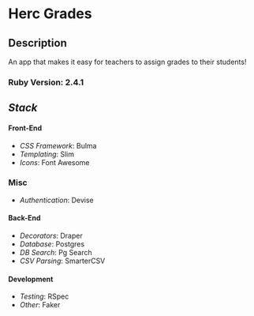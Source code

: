 # __Herc Grades__
## __Description__
An app that makes it easy for teachers to assign grades to their students!

### Ruby Version: 2.4.1

## _Stack_
<!-- * _Views_: React -->
#### __Front-End__
* _CSS Framework_: Bulma
* _Templating_: Slim
* _Icons_: Font Awesome

### __Misc__
* _Authentication_: Devise

#### __Back-End__
* _Decorators_: Draper
* _Database_: Postgres
* _DB Search_: Pg Search
* _CSV Parsing_: SmarterCSV


#### Development
* _Testing_: RSpec
* _Other_: Faker


<!-- This README would normally document whatever steps are necessary to get the
application up and running.

* Ruby version

* System dependencies

* Configuration

* Database creation

* Database initialization

* How to run the test suite

* Services (job queues, cache servers, search engines, etc.)

* Deployment instructions

* ... -->

